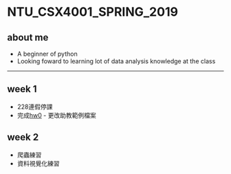 # NTU_CSX4001_SPRING_2019

## about me
- A beginner of python
- Looking foward to learning lot of data analysis knowledge at the class
----
## week 1
- 228連假停課
- 完成[hw0](https://github.com/r05323045/NTU_CSX4001_SPRING_2019/tree/master/hw0) - 更改助教範例檔案
## week 2
- 爬蟲練習
- 資料視覺化練習
